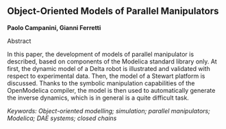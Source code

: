 ## Object-Oriented Models of Parallel Manipulators

**Paolo Campanini, Gianni Ferretti**

Abstract

In this paper, the development of models of parallel manipulator
is described, based on components of the Modelica
standard library only. At first, the dynamic model
of a Delta robot is illustrated and validated with respect
to experimental data. Then, the model of a Stewart platform
is discussed. Thanks to the symbolic manipulation
capabilities of the OpenModelica compiler, the model is
then used to automatically generate the inverse dynamics,
which is in general is a quite difficult task.

*Keywords: Object-oriented modelling; simulation; parallel manipulators; Modelica; DAE systems; closed chains*
